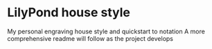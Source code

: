 # LilyPond house style
My personal engraving house style and quickstart to notation
A more comprehensive readme will follow as the project develops
